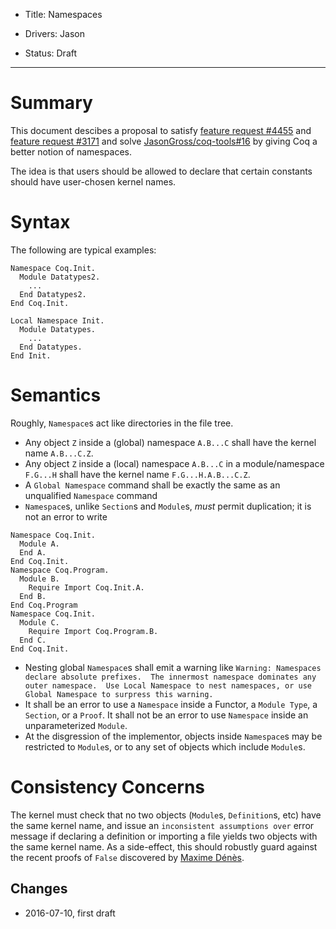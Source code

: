 - Title: Namespaces

- Drivers: Jason

- Status: Draft

----

# Summary

This document descibes a proposal to satisfy
[feature request #4455](https://coq.inria.fr/bugs/show_bug.cgi?id=4455) and
[feature request #3171](https://coq.inria.fr/bugs/show_bug.cgi?id=3171) and solve
[JasonGross/coq-tools#16](https://github.com/JasonGross/coq-tools/issues/16)
by giving Coq a better notion of namespaces.

The idea is that users should be allowed to declare that certain constants should have user-chosen
kernel names.

# Syntax

The following are typical examples:
```coq
Namespace Coq.Init.
  Module Datatypes2.
    ...
  End Datatypes2.
End Coq.Init.
```

```coq
Local Namespace Init.
  Module Datatypes.
    ...
  End Datatypes.
End Init.
```

# Semantics

Roughly, `Namespace`s act like directories in the file tree.

- Any object `Z` inside a (global) namespace `A.B...C` shall have the kernel name `A.B...C.Z`.
- Any object `Z` inside a (local) namespace `A.B...C` in a module/namespace `F.G...H` shall have the kernel name `F.G...H.A.B...C.Z`.
- A `Global Namespace` command shall be exactly the same as an unqualified `Namespace` command
- `Namespace`s, unlike `Section`s and `Module`s, *must* permit duplication; it is not an error to write
```coq
Namespace Coq.Init.
  Module A.
  End A.
End Coq.Init.
Namespace Coq.Program.
  Module B.
    Require Import Coq.Init.A.
  End B.
End Coq.Program
Namespace Coq.Init.
  Module C.
    Require Import Coq.Program.B.
  End C.
End Coq.Init.
```
- Nesting global `Namespace`s shall emit a warning like `Warning: Namespaces declare absolute prefixes.  The innermost namespace dominates any outer namespace.  Use Local Namespace to nest namespaces, or use Global Namespace to surpress this warning.`
- It shall be an error to use a `Namespace` inside a Functor, a `Module Type`, a `Section`, or a `Proof`.  It shall not be an error to use `Namespace` inside an unparameterized `Module`.
- At the disgression of the implementor, objects inside `Namespace`s may be restricted to `Module`s, or to any set of objects which include `Module`s.

# Consistency Concerns

The kernel must check that no two objects (`Module`s, `Definition`s, etc) have the same kernel name, and issue an `inconsistent assumptions over` error message if declaring a definition or importing a file yields two objects with the same kernel name.
As a side-effect, this should robustly guard against the recent proofs of `False` discovered by [Maxime Dénès](https://github.com/maximedenes).

## Changes
* 2016-07-10, first draft
